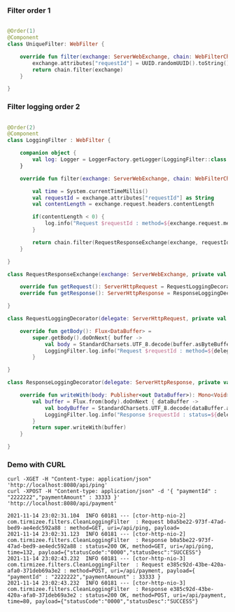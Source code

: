 
### Filter order 1

```kotlin

@Order(1)
@Component
class UniqueFilter: WebFilter {

    override fun filter(exchange: ServerWebExchange, chain: WebFilterChain): Mono<Void> {
        exchange.attributes["requestId"] = UUID.randomUUID().toString()
        return chain.filter(exchange)
    }

}

```

### Filter logging order 2

```kotlin

@Order(2)
@Component
class LoggingFilter : WebFilter {

    companion object {
        val log: Logger = LoggerFactory.getLogger(LoggingFilter::class.java)
    }

    override fun filter(exchange: ServerWebExchange, chain: WebFilterChain): Mono<Void> {

        val time = System.currentTimeMillis()
        val requestId = exchange.attributes["requestId"] as String
        val contentLength = exchange.request.headers.contentLength

        if(contentLength < 0) {
            log.info("Request $requestId : method=${exchange.request.method}, uri=${exchange.request.path}")
        }

        return chain.filter(RequestResponseExchange(exchange, requestId, time))
    }

}

class RequestResponseExchange(exchange: ServerWebExchange, private val requestId: String, private val time: Long): ServerWebExchangeDecorator(exchange) {

    override fun getRequest(): ServerHttpRequest = RequestLoggingDecorator(super.getRequest(), requestId)
    override fun getResponse(): ServerHttpResponse = ResponseLoggingDecorator(super.getResponse(), requestId, time)

}

class RequestLoggingDecorator(delegate: ServerHttpRequest, private val requestId: String) : ServerHttpRequestDecorator(delegate) {

    override fun getBody(): Flux<DataBuffer> =
        super.getBody().doOnNext{ buffer ->
            val body = StandardCharsets.UTF_8.decode(buffer.asByteBuffer()).toString()
            LoggingFilter.log.info("Request $requestId : method=${delegate.method}, uri=${delegate.path}, payload=$body")
        }

}

class ResponseLoggingDecorator(delegate: ServerHttpResponse, private val requestId: String, private val time: Long) : ServerHttpResponseDecorator(delegate) {

    override fun writeWith(body: Publisher<out DataBuffer>): Mono<Void> {
        val buffer = Flux.from(body).doOnNext { dataBuffer ->
            val bodyBuffer = StandardCharsets.UTF_8.decode(dataBuffer.asByteBuffer()).toString()
            LoggingFilter.log.info("Response $requestId : status=${delegate.statusCode}, time=${System.currentTimeMillis()- time}, payload=$bodyBuffer")
        }
        return super.writeWith(buffer)
    }

}

```

### Demo with CURL

    curl -XGET -H "Content-type: application/json" 'http://localhost:8080/api/ping'
    curl -XPOST -H "Content-type: application/json" -d '{ "paymentId" : "2222222","paymentAmount" : 33333 }' 'http://localhost:8080/api/payment'

    2021-11-14 23:02:31.104  INFO 60181 --- [ctor-http-nio-2] com.tirmizee.filters.CleanLoggingFilter  : Request b0a5be22-973f-47ad-bed9-ae4edc592a88 : method=GET, uri=/api/ping, payload=
    2021-11-14 23:02:31.123  INFO 60181 --- [ctor-http-nio-2] com.tirmizee.filters.CleanLoggingFilter  : Response b0a5be22-973f-47ad-bed9-ae4edc592a88 : status=200 OK, method=GET, uri=/api/ping, time=132, payload={"statusCode":"0000","statusDesc":"SUCCESS"}
    2021-11-14 23:02:43.232  INFO 60181 --- [ctor-http-nio-3] com.tirmizee.filters.CleanLoggingFilter  : Request e385c92d-43be-420a-afa0-371deb69a3e2 : method=POST, uri=/api/payment, payload={ "paymentId" : "2222222","paymentAmount" : 33333 }
    2021-11-14 23:02:43.232  INFO 60181 --- [ctor-http-nio-3] com.tirmizee.filters.CleanLoggingFilter  : Response e385c92d-43be-420a-afa0-371deb69a3e2 : status=200 OK, method=POST, uri=/api/payment, time=80, payload={"statusCode":"0000","statusDesc":"SUCCESS"} 